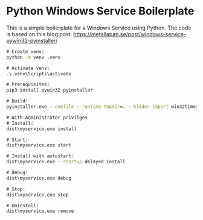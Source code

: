 # Python Windows Service Boilerplate

This is a simple boilerplate for a Windows Service using Python. The code is based on this blog post:
<https://metallapan.se/post/windows-service-pywin32-pyinstaller/>

```cmd
# Create venv:
python -m venv .venv

# Activate venv:
.\.venv\Scripts\activate

# Prerequisites:
pip3 install pywin32 pyinstaller

# Build:
pyinstaller.exe --onefile --runtime-tmpdir=. --hidden-import win32timezone myservice.py

# With Administrator privilges
# Install:
dist\myservice.exe install

# Start:
dist\myservice.exe start

# Install with autostart:
dist\myservice.exe --startup delayed install

# Debug:
dist\myservice.exe debug

# Stop:
dist\myservice.exe stop

# Uninstall:
dist\myservice.exe remove
```